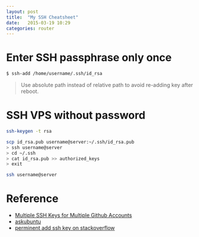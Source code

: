 ```yaml
---
layout: post
title:  "My SSH Cheatsheet"
date:   2015-03-19 10:29
categories: router
---
```


# Enter SSH passphrase only once

```sh
$ ssh-add /home/username/.ssh/id_rsa
```

> Use absolute path instead of relative path to avoid re-adding key after reboot.


# SSH VPS without password

```sh
ssh-keygen -t rsa

scp id_rsa.pub username@server:~/.ssh/id_rsa.pub
> ssh username@server
> cd ~/.ssh
> cat id_rsa.pub >> authorized_keys
> exit

ssh username@server
```

# Reference

* [Multiple SSH Keys for Multiple Github Accounts](https://gist.github.com/githubutilities/0e5df6493b7d528f1e75)
* [askubuntu](http://askubuntu.com/questions/362280/enter-ssh-passphrase-once)
* [perminent add ssh key on stackoverflow](http://stackoverflow.com/questions/3466626/add-private-key-permanently-with-ssh-add-on-ubuntu)